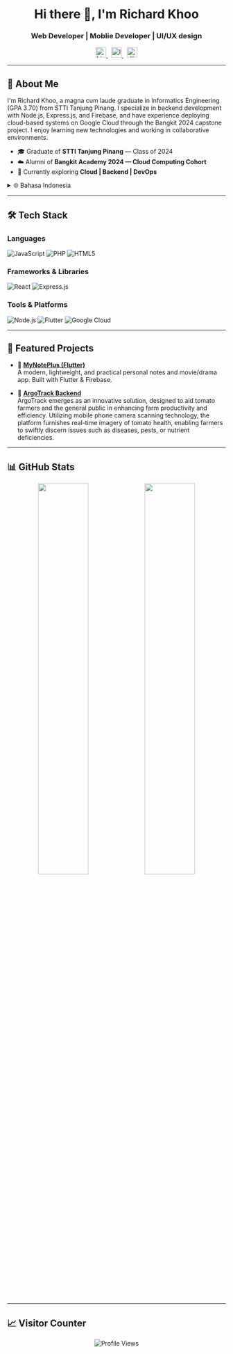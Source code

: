 <h1 align="center">Hi there 👋, I'm Richard Khoo</h1>
<h3 align="center">Web Developer | Moblie Developer | UI/UX design</h3>

<p align="center">
  <a href="https://linkedin.com/in/catkoo" target="_blank">
    <img src="https://cdn.jsdelivr.net/npm/simple-icons@v9/icons/linkedin.svg" alt="LinkedIn" width="24" height="24" />
  </a>
  &nbsp;
  <a href="https://instagram.com/catkoo_" target="_blank">
    <img src="https://cdn.jsdelivr.net/npm/simple-icons@v9/icons/instagram.svg" alt="Instagram" width="24" height="24" />
  </a>
  &nbsp;
  <a href="https://x.com/Catkoo_" target="_blank">
    <img src="https://cdn.jsdelivr.net/npm/simple-icons@v9/icons/x.svg" alt="X" width="24" height="24" />
  </a>
</p>

---

## 🚀 About Me

I'm Richard Khoo, a magna cum laude graduate in Informatics Engineering (GPA 3.70) from STTI Tanjung Pinang. I specialize in backend development with Node.js, Express.js, and Firebase, and have experience deploying cloud-based systems on Google Cloud through the Bangkit 2024 capstone project. I enjoy learning new technologies and working in collaborative environments.

- 🎓 Graduate of **STTI Tanjung Pinang** — Class of 2024  
- ☁️ Alumni of **Bangkit Academy 2024 — Cloud Computing Cohort**  
- 🌱 Currently exploring **Cloud | Backend | DevOps**

<details>
  <summary>🌐 Bahasa Indonesia</summary>

Saya Richard Khoo, lulusan magna cum laude (IPK 3.70) dari STTI Tanjung Pinang. Saya fokus pada pengembangan backend dengan Node.js, Express.js, dan Firebase, serta memiliki pengalaman menerapkan sistem berbasis cloud melalui proyek capstone Bangkit 2024. Saya senang belajar hal baru dan bekerja dalam tim.

</details>

---

## 🛠️ Tech Stack

### Languages
![JavaScript](https://img.shields.io/badge/-JavaScript-181717?style=flat&logo=javascript)
![PHP](https://img.shields.io/badge/PHP-777BB4?style=flat-square&logo=php&logoColor=white)
![HTML5](https://img.shields.io/badge/HTML5-E34F26?style=flat-square&logo=html5&logoColor=white)

### Frameworks & Libraries
![React](https://img.shields.io/badge/-React-61DAFB?style=flat&logo=react&logoColor=black)
![Express.js](https://img.shields.io/badge/-Express-000000?style=flat&logo=express)

### Tools & Platforms
![Node.js](https://img.shields.io/badge/-Node.js-339933?style=flat&logo=node.js&logoColor=white)
![Flutter](https://img.shields.io/badge/-Flutter-02569B?style=flat&logo=flutter)
![Google Cloud](https://img.shields.io/badge/-Google%20Cloud-4285F4?style=flat&logo=google-cloud&logoColor=white)

---

## 📂 Featured Projects

- 📱 [**MyNotePlus (Flutter)**](https://github.com/Catkoo/MyNotePlus_Flutter)  
  A modern, lightweight, and practical personal notes and movie/drama app. Built with Flutter & Firebase.

- 🔧 [**ArgoTrack Backend**](https://github.com/ArgoTrack-Bangkit/Cloud-Computing)  
  ArgoTrack emerges as an innovative solution, designed to aid tomato farmers and the general public in enhancing farm productivity and efficiency. Utilizing mobile phone camera scanning technology, the       platform furnishes real-time imagery of tomato health, enabling farmers to swiftly discern issues such as diseases, pests, or nutrient deficiencies.
  
---

## 📊 GitHub Stats

<p align="center">
  <img width="48%" src="https://github-readme-stats.vercel.app/api?username=Catkoo&show_icons=true&theme=algolia&hide_border=true" />
  <img width="48%" src="https://github-readme-stats.vercel.app/api/top-langs/?username=Catkoo&layout=compact&theme=algolia&hide_border=true"/>
</p>

---

## 📈 Visitor Counter

<p align="center">
  <img src="https://komarev.com/ghpvc/?username=Catkoo&style=flat-square&color=0E75B6" alt="Profile Views" />
</p>
